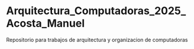 # Arquitectura_Computadoras_2025_Acosta_Manuel
Repositorio para trabajos de arquitectura y organizacion de computadoras

